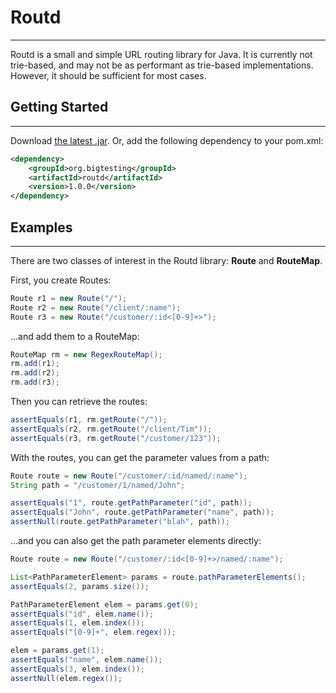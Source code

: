 # Routd
------

Routd is a small and simple URL routing library for Java. It is currently not trie-based, 
and may not be as performant as trie-based implementations. However, it should be sufficient
for most cases.

## Getting Started
------------------

Download [the latest .jar](http://repository.sonatype.org/service/local/artifact/maven/redirect?r=central-proxy&g=org.bigtesting&a=routd&v=LATEST).
Or, add the following dependency to your pom.xml:

```xml
<dependency>
    <groupId>org.bigtesting</groupId>
    <artifactId>routd</artifactId>
    <version>1.0.0</version>
</dependency>
```

## Examples
-----------

There are two classes of interest in the Routd library: **Route** and **RouteMap**.

First, you create Routes:

```java
Route r1 = new Route("/");
Route r2 = new Route("/client/:name");
Route r3 = new Route("/customer/:id<[0-9]+>");
```

...and add them to a RouteMap:

```java
RouteMap rm = new RegexRouteMap();
rm.add(r1);
rm.add(r2);
rm.add(r3);
```

Then you can retrieve the routes:

```java
assertEquals(r1, rm.getRoute("/"));
assertEquals(r2, rm.getRoute("/client/Tim"));
assertEquals(r3, rm.getRoute("/customer/123"));
```

With the routes, you can get the parameter values from a path:

```java
Route route = new Route("/customer/:id/named/:name");
String path = "/customer/1/named/John";

assertEquals("1", route.getPathParameter("id", path));
assertEquals("John", route.getPathParameter("name", path));
assertNull(route.getPathParameter("blah", path));
```

...and you can also get the path parameter elements directly:

```java
Route route = new Route("/customer/:id<[0-9]+>/named/:name");

List<PathParameterElement> params = route.pathParameterElements();
assertEquals(2, params.size());

PathParameterElement elem = params.get(0);
assertEquals("id", elem.name());
assertEquals(1, elem.index());
assertEquals("[0-9]+", elem.regex());

elem = params.get(1);
assertEquals("name", elem.name());
assertEquals(3, elem.index());
assertNull(elem.regex());
```
